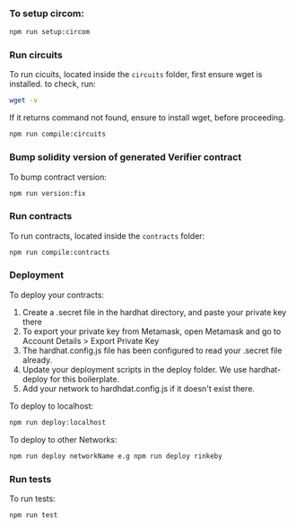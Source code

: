 ### To setup circom:
```bash
npm run setup:circom
```

### Run circuits

To run cicuits, located inside the `circuits` folder, first ensure wget is installed. to check, run:

```bash
wget -v
```

If it returns command not found, ensure to install wget, before proceeding.

```bash
npm run compile:circuits
```

### Bump solidity version of generated Verifier contract

To bump contract version:

```bash
npm run version:fix
```

### Run contracts

To run contracts, located inside the `contracts` folder:

```bash
npm run compile:contracts
```

### Deployment
To deploy your contracts:
1. Create a .secret file in the hardhat directory, and paste your private key there
2. To export your private key from Metamask, open Metamask and go to Account Details > Export Private Key
3. The hardhat.config.js file has been configured to read your .secret file already.
4. Update your deployment scripts in the deploy folder. We use hardhat-deploy for this boilerplate.
5. Add your network to hardhdat.config.js if it doesn't exist there.

To deploy to localhost:

```bash
npm run deploy:localhost
```

To deploy to other Networks:

```bash
npm run deploy networkName e.g npm run deploy rinkeby
```

### Run tests

To run tests:

```bash
npm run test
```